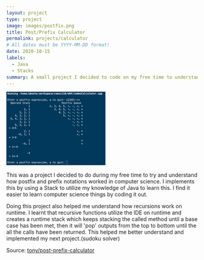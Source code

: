 ```yaml
---
layout: project
type: project
image: images/postfix.png
title: Post/Prefix Calculator
permalink: projects/calculator
# All dates must be YYYY-MM-DD format!
date: 2020-10-15
labels:
  - Java
  - Stacks
summary: A small project I decided to code on my free time to understand post/prefix notation
---
```


<img class="ui medium right floated rounded image" src="../images/postfix.png">

This was a project I decided to do during my free time to try and understand how postfix and prefix notations worked in computer science. I implements this by using a Stack to 
utilize my knowledge of Java to learn this. I find it easier to learn computer science things by coding it out. 

Doing this project also helped me understand how recursions work on runtime. I learnt that recursive functions utilize the IDE on runtime and creates a runtime stack which keeps
stacking the called method until a base case has been met, then it will 'pop' outputs from the top to bottom until the all the calls have been returned. This helped me better
understand and implemented my next project.(sudoku solver) 

Source: <a href="https://github.com/tonylong1314520/Post-Prefix-Calculator"><i class="large github icon"></i>tony/post-prefix-calculator</a>
